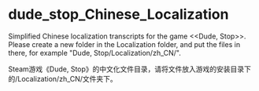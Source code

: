 # dude_stop_Chinese_Localization

Simplified Chinese localization transcripts for the game <<Dude, Stop>>.
Please create a new folder in the Localization folder, and put the files in there, for example "Dude, Stop/Localization/zh_CN/".

Steam游戏《Dude, Stop》的中文化文件目录，请将文件放入游戏的安装目录下的/Localization/zh_CN/文件夹下。
